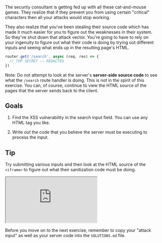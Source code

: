 The security consultant is getting fed up with all these cat-and-mouse games. They realize that if they prevent you from using certain "critical" characters then all your attacks would stop working.

They also realize that you've been stealing their source code which has made it much easier for you to figure out the weaknesses in their system. So they've shut down that attack vector. You're going to have to rely on your ingenuity to figure out what their code is doing by trying out different inputs and seeing what ends up in the resulting page's HTML.

```js
router.get('/search', async (req, res) => {
  // TOP SECRET –– REDACTED
})
```

Note: Do not attempt to look at the server's **server-side source code** to see what the `/search` route handler is doing. This is not in the spirit of this exercise. You can, of course, continue to view the HTML source of the pages that the server sends back to the client.

## Goals

1. Find the XSS vulnerability in the search input field. You can use any HTML tag you like.

1. Write out the code that you believe the server must be executing to process the input.

## Tip

Try submitting various inputs and then look at the HTML source of the `<iframe>` to figure out what their sanitization code must be doing.

<iframe src='http://caloogle.xyz:4080'></iframe>

Before you move on to the next exercise, remember to copy your "attack input" as well as your server code into the `SOLUTIONS.md` file.
